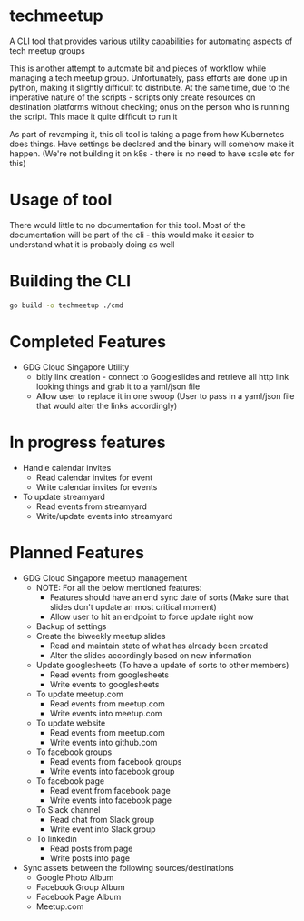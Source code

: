 # techmeetup

A CLI tool that provides various utility capabilities for automating aspects of tech meetup groups

This is another attempt to automate bit and pieces of workflow while managing a tech meetup group. Unfortunately, pass efforts are done up in python, making it slightly difficult to distribute. At the same time, due to the imperative nature of the scripts - scripts only create resources on destination platforms without checking; onus on the person who is running the script. This made it quite difficult to run it

As part of revamping it, this cli tool is taking a page from how Kubernetes does things. Have settings be declared and the binary will somehow make it happen. (We're not building it on k8s - there is no need to have scale etc for this)

# Usage of tool

There would little to no documentation for this tool. Most of the documentation will be part of the cli - this would make it easier to understand what it is probably doing as well

# Building the CLI

```bash
go build -o techmeetup ./cmd
```

# Completed Features

- GDG Cloud Singapore Utility
  - bitly link creation - connect to Googleslides and retrieve all http link looking things and grab it to a yaml/json file
  - Allow user to replace it in one swoop (User to pass in a yaml/json file that would alter the links accordingly)

# In progress features

- Handle calendar invites
  - Read calendar invites for event
  - Write calendar invites for events
- To update streamyard
  - Read events from streamyard
  - Write/update events into streamyard

# Planned Features

- GDG Cloud Singapore meetup management
  - NOTE: For all the below mentioned features:
    - Features should have an end sync date of sorts (Make sure that slides don't update an most critical moment)
    - Allow user to hit an endpoint to force update right now
  - Backup of settings
  - Create the biweekly meetup slides
    - Read and maintain state of what has already been created
    - Alter the slides accordingly based on new information
  - Update googlesheets (To have a update of sorts to other members)
    - Read events from googlesheets
    - Write events to googlesheets
  - To update meetup.com
    - Read events from meetup.com
    - Write events into meetup.com
  - To update website
    - Read events from meetup.com
    - Write events into github.com
  - To facebook groups
    - Read events from facebook groups
    - Write events into facebook group
  - To facebook page
    - Read event from facebook page
    - Write events into facebook page
  - To Slack channel
    - Read chat from Slack group
    - Write event into Slack group
  - To linkedin
    - Read posts from page
    - Write posts into page
- Sync assets between the following sources/destinations
  - Google Photo Album
  - Facebook Group Album
  - Facebook Page Album
  - Meetup.com
